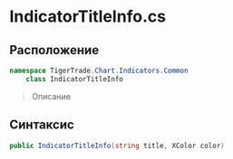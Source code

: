 
# IndicatorTitleInfo.cs
## Расположение
```csharp
namespace TigerTrade.Chart.Indicators.Common  
    class IndicatorTitleInfo
```

> Описание

## Синтаксис
```csharp
public IndicatorTitleInfo(string title, XColor color)
```
